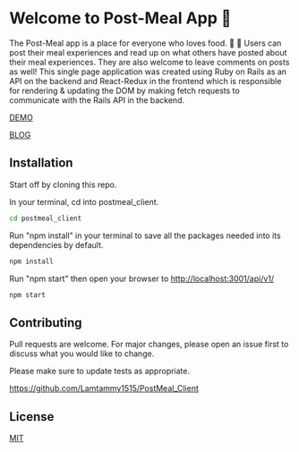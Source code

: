 # Welcome to Post-Meal App 🍲
The Post-Meal app is a place for everyone who loves food. 🍣 🍱 Users can post their meal experiences and read up on what others have posted about their meal experiences. They are also welcome to leave comments on posts as well! This single page application was created using Ruby on Rails as an API on the backend and React-Redux in the frontend which is responsible for rendering & updating the DOM by making fetch requests to communicate with the Rails API in the backend.

[DEMO](https://youtu.be/gKTd0mx5_no)

[BLOG](https://lamtammy1515.github.io/react_lifecycle_methods)

## Installation

Start off by cloning this repo. 

In your terminal, cd into postmeal_client.
```bash
cd postmeal_client
```

Run "npm install" in your terminal to save all the packages needed into its dependencies by default. 
```bash
npm install
```

Run "npm start" then open your browser to
[http://localhost:3001/api/v1/](http://localhost:3001/api/v1/)

```bash
npm start
```

## Contributing
Pull requests are welcome. For major changes, please open an issue first to discuss what you would like to change.

Please make sure to update tests as appropriate.

https://github.com/Lamtammy1515/PostMeal_Client


## License
[MIT](https://github.com/Lamtammy1515/PostMeal_Client/blob/main/LICENSE.md)







